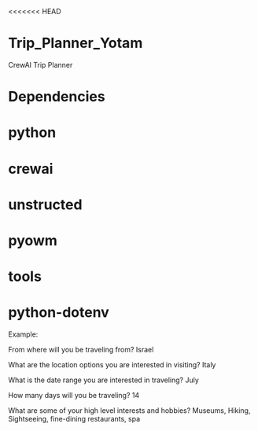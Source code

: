 <<<<<<< HEAD

# Trip_Planner_Yotam

CrewAI Trip Planner

# Dependencies

# python

# crewai

# unstructed

# pyowm

# tools

# python-dotenv

Example:

From where will you be traveling from?
Israel

What are the location options you are interested in visiting?
Italy

What is the date range you are interested in traveling?
July

How many days will you be traveling?
14

What are some of your high level interests and hobbies?
Museums, Hiking, Sightseeing, fine-dining restaurants, spa
